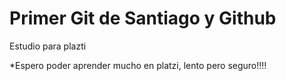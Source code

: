 # Primer Git de Santiago y Github
Estudio para plazti

*Espero poder aprender mucho en platzi, lento pero seguro!!!!
